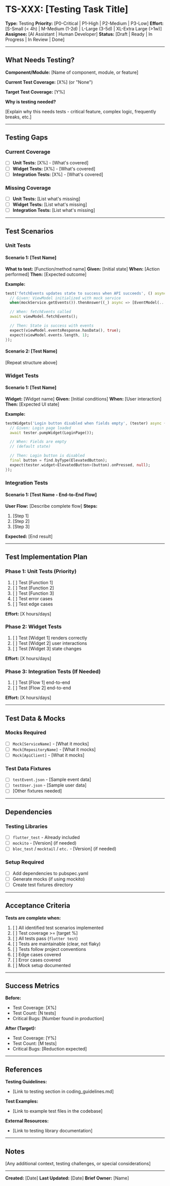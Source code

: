 # TS-XXX: [Testing Task Title]

**Type:** Testing
**Priority:** [P0-Critical | P1-High | P2-Medium | P3-Low]
**Effort:** [S-Small (< 4h) | M-Medium (1-2d) | L-Large (3-5d) | XL-Extra Large (>1w)]
**Assignee:** [AI Assistant | Human Developer]
**Status:** [Draft | Ready | In Progress | In Review | Done]

---

## What Needs Testing?

**Component/Module:** [Name of component, module, or feature]

**Current Test Coverage:** [X%] (or "None")

**Target Test Coverage:** [Y%]

**Why is testing needed?**

[Explain why this needs tests - critical feature, complex logic, frequently breaks, etc.]

---

## Testing Gaps

### Current Coverage
- [ ] **Unit Tests:** [X%] - [What's covered]
- [ ] **Widget Tests:** [X%] - [What's covered]
- [ ] **Integration Tests:** [X%] - [What's covered]

### Missing Coverage
- [ ] **Unit Tests:** [List what's missing]
- [ ] **Widget Tests:** [List what's missing]
- [ ] **Integration Tests:** [List what's missing]

---

## Test Scenarios

### Unit Tests

#### Scenario 1: [Test Name]
**What to test:** [Function/method name]
**Given:** [Initial state]
**When:** [Action performed]
**Then:** [Expected outcome]

**Example:**
```dart
test('fetchEvents updates state to success when API succeeds', () async {
  // Given: ViewModel initialized with mock service
  when(mockService.getEvents()).thenAnswer((_) async => [EventModel(...)]);

  // When: fetchEvents called
  await viewModel.fetchEvents();

  // Then: State is success with events
  expect(viewModel.eventsResponse.hasData(), true);
  expect(viewModel.events.length, 1);
});
```

#### Scenario 2: [Test Name]
[Repeat structure above]

### Widget Tests

#### Scenario 1: [Test Name]
**Widget:** [Widget name]
**Given:** [Initial conditions]
**When:** [User interaction]
**Then:** [Expected UI state]

**Example:**
```dart
testWidgets('Login button disabled when fields empty', (tester) async {
  // Given: Login page loaded
  await tester.pumpWidget(LoginPage());

  // When: Fields are empty
  // (default state)

  // Then: Login button is disabled
  final button = find.byType(ElevatedButton);
  expect(tester.widget<ElevatedButton>(button).onPressed, null);
});
```

### Integration Tests

#### Scenario 1: [Test Name - End-to-End Flow]
**User Flow:** [Describe complete flow]
**Steps:**
1. [Step 1]
2. [Step 2]
3. [Step 3]

**Expected:** [End result]

---

## Test Implementation Plan

### Phase 1: Unit Tests (Priority)
1. [ ] Test [Function 1]
2. [ ] Test [Function 2]
3. [ ] Test [Function 3]
4. [ ] Test error cases
5. [ ] Test edge cases

**Effort:** [X hours/days]

### Phase 2: Widget Tests
1. [ ] Test [Widget 1] renders correctly
2. [ ] Test [Widget 2] user interactions
3. [ ] Test [Widget 3] state changes

**Effort:** [X hours/days]

### Phase 3: Integration Tests (If Needed)
1. [ ] Test [Flow 1] end-to-end
2. [ ] Test [Flow 2] end-to-end

**Effort:** [X hours/days]

---

## Test Data & Mocks

### Mocks Required
- [ ] `Mock[ServiceName]` - [What it mocks]
- [ ] `Mock[RepositoryName]` - [What it mocks]
- [ ] `Mock[ApiClient]` - [What it mocks]

### Test Data Fixtures
- [ ] `testEvent.json` - [Sample event data]
- [ ] `testUser.json` - [Sample user data]
- [ ] [Other fixtures needed]

---

## Dependencies

### Testing Libraries
- [ ] `flutter_test` - Already included
- [ ] `mockito` - [Version] (if needed)
- [ ] `bloc_test` / `mocktail` / `etc.` - [Version] (if needed)

### Setup Required
- [ ] Add dependencies to pubspec.yaml
- [ ] Generate mocks (if using mockito)
- [ ] Create test fixtures directory

---

## Acceptance Criteria

**Tests are complete when:**

1. [ ] All identified test scenarios implemented
2. [ ] Test coverage >= [target %]
3. [ ] All tests pass (`flutter test`)
4. [ ] Tests are maintainable (clear, not flaky)
5. [ ] Tests follow project conventions
6. [ ] Edge cases covered
7. [ ] Error cases covered
8. [ ] Mock setup documented

---

## Success Metrics

**Before:**
- Test Coverage: [X%]
- Test Count: [N tests]
- Critical Bugs: [Number found in production]

**After (Target):**
- Test Coverage: [Y%]
- Test Count: [M tests]
- Critical Bugs: [Reduction expected]

---

## References

**Testing Guidelines:**
- [Link to testing section in coding_guidelines.md]

**Test Examples:**
- [Link to example test files in the codebase]

**External Resources:**
- [Link to testing library documentation]

---

## Notes

[Any additional context, testing challenges, or special considerations]

---

**Created:** [Date]
**Last Updated:** [Date]
**Brief Owner:** [Name]
